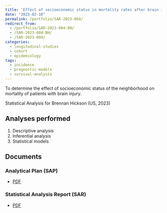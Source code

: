 ```yaml
---
title: 'Effect of socioeconomic status in mortality rates after brain injury: retrospective cohort'
date: "2023-02-10"
permalink: /portfolio/SAR-2023-004/
redirect_from:
  - /portfolio/SAR-2023-004-BH/
  - /SAR-2023-004-BH/
  - /SAR-2023-004/
categories:
  - longitudinal-studies
  - cohort
  - epidemiology
tags:
  - incidence
  - prognostic-models
  - survival-analysis
---
```


To determine the effect of socioeconomic status of the neighborhood on mortality of patients with brain injury.

Statistical Analysis for Brennan Hickson (US, 2023)
<!-- Technical Report for Brennan Hickson (US, 2023) -->

## Analyses performed

1. Descriptive analysis
1. Inferential analysis
1. Statistical models

## Documents

<!-- The client has requested that this analysis be kept confidential until a future date, determined by the client. -->
<!-- All documents from this consultation are therefore not published online and only the title and year of the analysis will be included in the consultant's Portfolio. -->
<!-- After the agreed date is reached, the documents will be released. -->

<!-- The client has requested that this analysis be kept confidential. -->
<!-- All documents from this consultation are therefore not published online and only the title and year of the analysis will be included in the consultant's Portfolio. -->

### Analytical Plan (SAP)

- [PDF][sap]

### Statistical Analysis Report (SAR)

- [PDF][sar]

<!-- ## Associated analyses -->

<!-- This analysis is part of a larger project and is supported by other analyses, linked below. -->

<!-- **[assoc_title]** -->

<!-- <[assoc_link]> -->

<!-- --- -->

[sap]: /files/SAP-2023-004-BH-v01.pdf
[sar]: /files/SAR-2023-004-BH-v01.pdf
